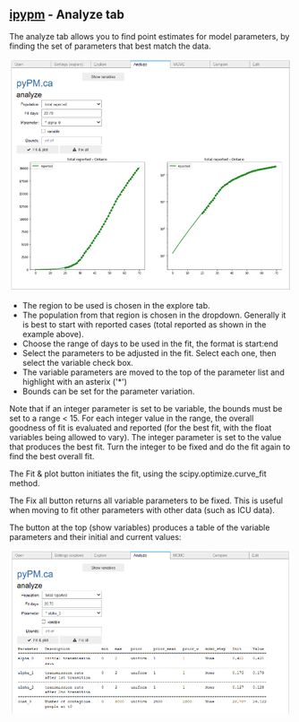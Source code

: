 ## [ipypm](index.md) - Analyze tab

The analyze tab allows you to find point estimates for model parameters, by finding the set of parameters that
best match the data.

![analyze-tab-plot](img/analyze-tab-plot.png)

* The region to be used is chosen in the explore tab.
* The population from that region is chosen in the dropdown. Generally it is best to start with reported cases
(total reported as shown in the example above).
* Choose the range of days to be used in the fit, the format is start:end
* Select the parameters to be adjusted in the fit. Select each one, then select the variable check box.
* The variable parameters are moved to the top of the parameter list and highlight with an asterix ('*')
* Bounds can be set for the parameter variation.

Note that if an integer parameter is set to be variable, the bounds must be set to a range < 15. For each
integer value in the range, the overall goodness of fit is evaluated and reported (for the best fit, with
the float variables being allowed to vary).
The integer parameter is set to the value that produces the best fit.
Turn the integer to be fixed and do the fit again to find the best overall fit.

The Fit & plot button initiates the fit, using the scipy.optimize.curve_fit method.

The Fix all button returns all variable parameters to be fixed. This is useful
when moving to fit other parameters with other data (such as ICU data).

The button at the top (show variables) produces a table of the variable parameters and their initial and current values:

![analyze-tab-table](img/analyze-tab-table.png)